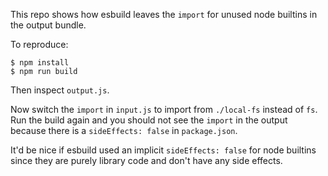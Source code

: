 This repo shows how esbuild leaves the `import` for unused node builtins in the output bundle.

To reproduce:

```
$ npm install
$ npm run build
```

Then inspect `output.js`.

Now switch the `import` in `input.js` to import from `./local-fs` instead of `fs`. Run the build again and you should not see the `import` in the output because there is a `sideEffects: false` in `package.json`.

It'd be nice if esbuild used an implicit `sideEffects: false` for node builtins since they are purely library code and don't have any side effects.